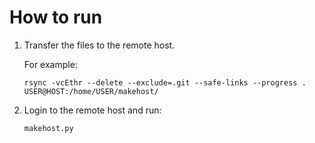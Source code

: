 # How to run

1. Transfer the files to the remote host.

   For example:

   ```
   rsync -vcEthr --delete --exclude=.git --safe-links --progress . USER@HOST:/home/USER/makehost/
   ```

2. Login to the remote host and run:

   ```
   makehost.py
   ```
